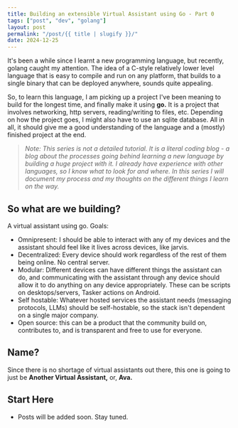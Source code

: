 ```yaml
---
title: Building an extensible Virtual Assistant using Go - Part 0
tags: ["post", "dev", "golang"]
layout: post
permalink: "/post/{{ title | slugify }}/"
date: 2024-12-25
---
```

It's been a while since I learnt a new programming language, but recently, golang caught my attention. The idea of a C-style relatively lower level language that is easy to compile and run on any platform, that builds to a single binary that can be deployed anywhere, sounds quite appealing. 

So, to learn this language, I am picking up a project I've been meaning to build for the longest time, and finally make it using **go.** It is a project that involves networking, http servers, reading/writing to files, etc. Depending on how the project goes, I might also have to use an sqlite database. All in all, it should give me a good understanding of the language and a (mostly) finished project at the end. 

> *Note: This series is not a detailed tutorial. It is a literal coding blog - a blog about the processes going behind learning a new language by building a huge project with it. I already have experience with other languages, so I know what to look for and where. In this series I will document my process and my thoughts on the different things I learn on the way.*

## So what are we building?

A virtual assistant using go. Goals:

- Omnipresent: I should be able to interact with any of my devices and the assistant should feel like it lives across devices, like jarvis.
- Decentralized: Every device should work regardless of the rest of them being online. No central server.
- Modular: Different devices can have different things the assistant can do, and communicating with the assistant through any device should allow it to do anything on any device appropriately. These can be scripts on desktops/servers, Tasker actions on Android.
- Self hostable: Whatever hosted services the assistant needs (messaging protocols, LLMs) should be self-hostable, so the stack isn't dependent on a single major company.
- Open source: this can be a product that the community build on, contributes to, and is transparent and free to use for everyone. 

## Name?
Since there is no shortage of virtual assistants out there, this one is going to just be **Another Virtual Assistant,** or, **Ava.**

## Start Here
- Posts will be added soon. Stay tuned.
